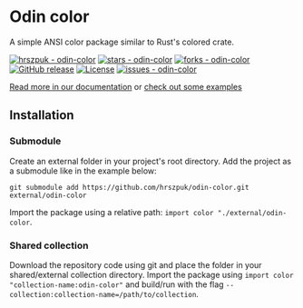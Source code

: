 # Odin color
A simple ANSI color package similar to Rust's colored crate.

[![hrszpuk - odin-color](https://img.shields.io/static/v1?label=hrszpuk&message=odin-color&color=blue&logo=github)](https://github.com/hrszpuk/odin-color "Go to GitHub repo")
[![stars - odin-color](https://img.shields.io/github/stars/hrszpuk/odin-color?style=social)](https://github.com/hrszpuk/odin-color)
[![forks - odin-color](https://img.shields.io/github/forks/hrszpuk/odin-color?style=social)](https://github.com/hrszpuk/odin-color)
[![GitHub release](https://img.shields.io/github/release/hrszpuk/odin-color?include_prereleases=&sort=semver&color=blue)](https://github.com/hrszpuk/odin-color/releases/)
[![License](https://img.shields.io/badge/License-MIT-blue)](#license)
[![issues - odin-color](https://img.shields.io/github/issues/hrszpuk/odin-color)](https://github.com/hrszpuk/odin-color/issues)

[Read more in our documentation](https://github.com/hrszpuk/odin-color/edit/main/DOCS.md)
or [check out some examples](https://github.com/hrszpuk/odin-color/edit/main/examples/README.md)

## Installation

### Submodule
Create an external folder in your project's root directory.
Add the project as a submodule like in the example below:
```
git submodule add https://github.com/hrszpuk/odin-color.git external/odin-color
```
Import the package using a relative path: `import color "./external/odin-color`.

### Shared collection
Download the repository code using git and place the folder in your shared/external collection directory.
Import the package using `import color "collection-name:odin-color"` and build/run with the flag `--collection:collection-name=/path/to/collection`.


